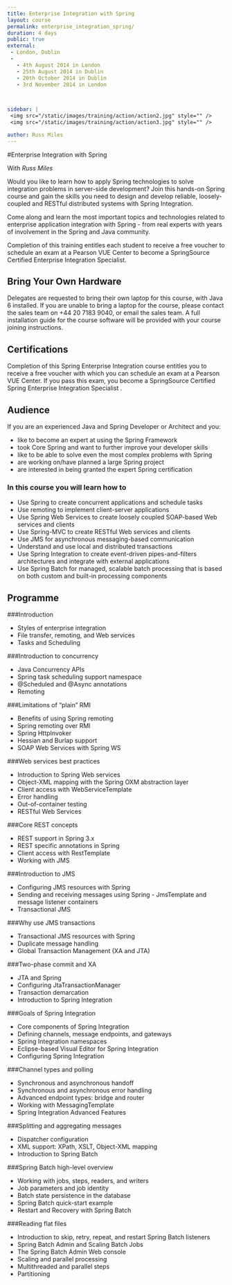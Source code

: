 ```yaml
---
title: Enterprise Integration with Spring
layout: course
permalink: enterprise_integration_spring/
duration: 4 days
public: true
external: 
 - London, Dublin
 - 
   - 4th August 2014 in London
   - 25th August 2014 in Dublin
   - 20th October 2014 in Dublin
   - 3rd November 2014 in London

 

sidebar: |
 <img src="/static/images/training/action/action2.jpg" style="" />
 <img src="/static/images/training/action/action3.jpg" style="" />

author: Russ Miles
---
```

#Enterprise Integration with Spring

With *Russ Miles*

Would you like to learn how to apply Spring technologies to solve integration problems in server-side development? Join this hands-on Spring course and gain the skills you need to design and develop reliable, loosely-coupled and RESTful distributed systems with Spring Integration.

Come along and learn the most important topics and technologies related to enterprise application integration with Spring - from real experts with years of involvement in the Spring and Java community.

Completion of this training entitles each student to receive a free voucher to schedule an exam at a Pearson VUE Center to become a SpringSource Certified Enterprise Integration Specialist.

## Bring Your Own Hardware

Delegates are requested to bring their own laptop for this course, with Java 6 installed. If you are unable to bring a laptop for the course, please contact the sales team on +44 20 7183 9040, or email the sales team. A full installation guide for the course software will be provided with your course joining instructions.

## Certifications

Completion of this Spring Enterprise Integration course entitles you to receive a free voucher with which you can schedule an exam at a Pearson VUE Center. If you pass this exam, you become a SpringSource Certified Spring Enterprise Integration Specialist .


## Audience

If you are an experienced Java and Spring Developer or Architect and you:
* like to become an expert at using the Spring Framework
* took Core Spring and want to further improve your developer skills
* like to be able to solve even the most complex problems with Spring
* are working on/have planned a large Spring project
* are interested in being granted the expert Spring certification

### In this course you will learn how to

* Use Spring to create concurrent applications and schedule tasks
* Use remoting to implement client-server applications
* Use Spring Web Services to create loosely coupled SOAP-based Web services and clients
* Use Spring-MVC to create RESTful Web services and clients
* Use JMS for asynchronous messaging-based communication
* Understand and use local and distributed transactions
* Use Spring Integration to create event-driven pipes-and-filters architectures and integrate with external applications
* Use Spring Batch for managed, scalable batch processing that is based on both custom and built-in processing components

## Programme

###Introduction
* Styles of enterprise integration
* File transfer, remoting, and Web services
* Tasks and Scheduling

###Introduction to concurrency
* Java Concurrency APIs
* Spring task scheduling support namespace
* @Scheduled and @Async annotations
* Remoting

###Limitations of “plain” RMI
* Benefits of using Spring remoting
* Spring remoting over RMI
* Spring HttpInvoker
* Hessian and Burlap support
* SOAP Web Services with Spring WS

###Web services best practices
* Introduction to Spring Web services
* Object-XML mapping with the Spring OXM abstraction layer
* Client access with WebServiceTemplate
* Error handling
* Out-of-container testing
* RESTful Web Services

###Core REST concepts
* REST support in Spring 3.x
* REST specific annotations in Spring
* Client access with RestTemplate
* Working with JMS

###Introduction to JMS
* Configuring JMS resources with Spring
* Sending and receiving messages using Spring - JmsTemplate and message listener containers
* Transactional JMS

###Why use JMS transactions
* Transactional JMS resources with Spring
* Duplicate message handling
* Global Transaction Management (XA and JTA)

###Two-phase commit and XA
* JTA and Spring
* Configuring JtaTransactionManager
* Transaction demarcation
* Introduction to Spring Integration

###Goals of Spring Integration
* Core components of Spring Integration
* Defining channels, message endpoints, and gateways
* Spring Integration namespaces
* Eclipse-based Visual Editor for Spring Integration
* Configuring Spring Integration

###Channel types and polling
* Synchronous and asynchronous handoff
* Synchronous and asynchronous error handling
* Advanced endpoint types: bridge and router
* Working with MessagingTemplate
* Spring Integration Advanced Features

###Splitting and aggregating messages
* Dispatcher configuration
* XML support: XPath, XSLT, Object-XML mapping
* Introduction to Spring Batch

###Spring Batch high-level overview
* Working with jobs, steps, readers, and writers
* Job parameters and job identity
* Batch state persistence in the database
* Spring Batch quick-start example
* Restart and Recovery with Spring Batch

###Reading flat files
* Introduction to skip, retry, repeat, and restart Spring Batch listeners
* Spring Batch Admin and Scaling Batch Jobs
* The Spring Batch Admin Web console
* Scaling and parallel processing
* Multithreaded and parallel steps
* Partitioning